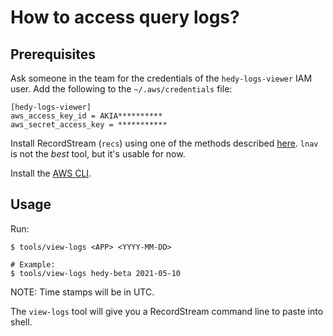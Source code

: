 # How to access query logs?

## Prerequisites

Ask someone in the team for the credentials of the `hedy-logs-viewer` IAM user. Add the following to the
`~/.aws/credentials` file:

```
[hedy-logs-viewer]
aws_access_key_id = AKIA**********
aws_secret_access_key = ***********
```

Install RecordStream (`recs`) using one of the methods described [here](https://metacpan.org/pod/App::RecordStream).
`lnav` is not the _best_ tool, but it's usable for now.

Install the [AWS CLI](https://docs.aws.amazon.com/cli/latest/userguide/install-cliv1.html).

## Usage

Run:

```
$ tools/view-logs <APP> <YYYY-MM-DD>

# Example:
$ tools/view-logs hedy-beta 2021-05-10
```

NOTE: Time stamps will be in UTC.

The `view-logs` tool will give you a RecordStream command line to paste into shell.
